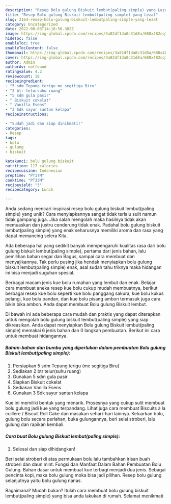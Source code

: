 ```yaml
---
description: "Resep Bolu gulung Biskuit lembut(paling simple) yang Lezat"
title: "Resep Bolu gulung Biskuit lembut(paling simple) yang Lezat"
slug: 2164-resep-bolu-gulung-biskuit-lembutpaling-simple-yang-lezat
category: Uncategorized
date: 2022-08-03T14:18:56.382Z
image: https://img-global.cpcdn.com/recipes/3a82df1da0c31d8a/680x482cq70/bolu-gulung-biskuit-lembutpaling-simple-foto-resep-utama.jpg
hideToc: false
enableToc: true
enableTocContent: false
thumbnail: https://img-global.cpcdn.com/recipes/3a82df1da0c31d8a/680x482cq70/bolu-gulung-biskuit-lembutpaling-simple-foto-resep-utama.jpg
cover: https://img-global.cpcdn.com/recipes/3a82df1da0c31d8a/680x482cq70/bolu-gulung-biskuit-lembutpaling-simple-foto-resep-utama.jpg
author: Admin
authorAv: notfound
ratingvalue: 4.2
reviewcount: 18
recipeingredient:
- "5 sdm Tepung terigu me segitiga Biru"
- "2 btr telursuhu ruang"
- "5 sdm gula pasir"
- " Biskuit cokelat"
- " Vanilla Esens"
- "3 Sdk sayur santan kelapa"
recipeinstructions:

- "Sudah jadi dan siap dinikmati!"
categories:
- Resep
tags:
- bolu
- gulung
- biskuit

katakunci: bolu gulung biskuit 
nutrition: 117 calories
recipecuisine: Indonesian
preptime: "PT17M"
cooktime: "PT33M"
recipeyield: "3"
recipecategory: Lunch

---
```





Anda sedang mencari inspirasi resep bolu gulung biskuit lembut(paling simple) yang unik? Cara menyiapkannya sangat tidak terlalu sulit namun tidak gampang juga. Jika salah mengolah maka hasilnya tidak akan memuaskan dan justru cenderung tidak enak. Padahal bolu gulung biskuit lembut(paling simple) yang enak seharusnya memiliki aroma dan rasa yang dapat memancing selera Kita.





Ada beberapa hal yang sedikit banyak mempengaruhi kualitas rasa dari bolu gulung biskuit lembut(paling simple), pertama dari jenis bahan, lalu pemilihan bahan segar dan Bagus, sampai cara membuat dan menyajikannya. Tak perlu pusing jika hendak menyiapkan bolu gulung biskuit lembut(paling simple) enak,      asal sudah tahu triknya maka hidangan ini bisa menjadi suguhan spesial.














Berbagai macam jenis kue bolu rumahan yang lembut dan enak. Belajar cara membuat aneka resep kue bolu cukup mudah membuatnya, berikut berbagai resep kue bolu seperti kue bolu panggang sakura, kue bolu kukus pelangi, kue bolu pandan, dan kue bolu pisang ambon termasuk juga cara bikin bika ambon. Anda dapat membuat Bolu gulung Biskuit lembut.






Di bawah ini ada beberapa cara mudah dan praktis yang dapat diterapkan untuk mengolah bolu gulung biskuit lembut(paling simple) yang siap dikreasikan. Anda dapat menyiapkan Bolu gulung Biskuit lembut(paling simple) memakai 6 jenis bahan dan 0 langkah pembuatan. Berikut ini cara untuk membuat hidangannya.

<!--inarticleads1-->

##### Bahan-bahan dan bumbu yang diperlukan dalam pembuatan Bolu gulung Biskuit lembut(paling simple):

1. Persiapkan 5 sdm Tepung terigu (me segitiga Biru)
1. Sediakan 2 btr telur(suhu ruang)
1. Gunakan 5 sdm gula pasir
1. Siapkan  Biskuit cokelat
1. Sediakan  Vanilla Esens
1. Gunakan 3 Sdk sayur santan kelapa


Kue ini memiliki bentuk yang menarik. Prosesnya yang cukup sulit membuat bolu gulung jadi kue yang terpandang. Lihat juga cara membuat Biscuits à la cuillère / Biscuit Roll Cake dan masakan sehari-hari lainnya. Keluarkan bolu, gulung bolu secara perlahan, buka gulungannya, beri selai stroberi, lalu gulung dan rapikan kembali. 

<!--inarticleads2-->

##### Cara buat Bolu gulung Biskuit lembut(paling simple):


1. Selesai dan siap dihidangkan!

Beri selai stroberi di atas permukaan bolu lalu tambahkan irisan buah stroberi dan daun mint. Fungsi dan Manfaat Dalam Bahan Pembuatan Bolu Gulung. Bahan dasar untuk membuat kue terbagi menjadi dua jenis. Sebagai pencinta kopi, maka bolu gulung moka bisa jadi pilihan. Resep bolu gulung selanjutnya yaitu bolu gulung nanas. 

Bagaimana? Mudah bukan? Itulah cara membuat bolu gulung biskuit lembut(paling simple) yang bisa anda lakukan di rumah. Selamat menikmati
